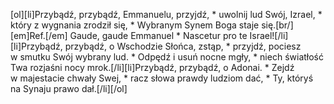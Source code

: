 [ol][li]Przybądź, przybądź, Emmanuelu, przyjdź, * uwolnij lud Swój, Izrael, * który z wygnania zrodził się, * Wybranym Synem Boga staje się.[br/][em]Ref.[/em] Gaude, gaude Emmanuel * Nascetur pro te Israel![/li][li]Przybądź, przybądź, o Wschodzie Słońca, zstąp, * przyjdź, pociesz w smutku Swój wybrany lud. * Odpędź i usuń nocne mgły, * niech światłość Twa rozjaśni nocy mrok.[/li][li]Przybądź, przybądź, o Adonai. * Zejdź w majestacie chwały Swej, * racz słowa prawdy ludziom dać, * Ty, któryś na Synaju prawo dał.[/li][/ol]